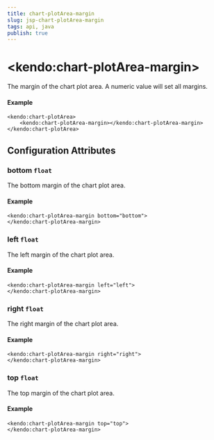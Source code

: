 ```yaml
---
title: chart-plotArea-margin
slug: jsp-chart-plotArea-margin
tags: api, java
publish: true
---
```


# \<kendo:chart-plotArea-margin\>

The margin of the chart plot area. A numeric value will set all margins.

#### Example
    <kendo:chart-plotArea>
        <kendo:chart-plotArea-margin></kendo:chart-plotArea-margin>
    </kendo:chart-plotArea>

## Configuration Attributes

### bottom `float`

The bottom margin of the chart plot area.

#### Example
    <kendo:chart-plotArea-margin bottom="bottom">
    </kendo:chart-plotArea-margin>

### left `float`

The left margin of the chart plot area.

#### Example
    <kendo:chart-plotArea-margin left="left">
    </kendo:chart-plotArea-margin>

### right `float`

The right margin of the chart plot area.

#### Example
    <kendo:chart-plotArea-margin right="right">
    </kendo:chart-plotArea-margin>

### top `float`

The top margin of the chart plot area.

#### Example
    <kendo:chart-plotArea-margin top="top">
    </kendo:chart-plotArea-margin>

